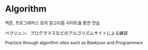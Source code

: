 # Algorithm

백준, 프로그래머스 등의 알고리즘 사이트를 통한 연습

ペクジュン、プログラマスなどのアルゴリズムサイトによる練習

Practice through algorithm sites such as Baekjoon and Programmers

